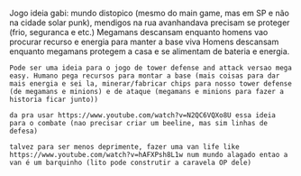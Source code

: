 Jogo ideia gabi:
    mundo distopico (mesmo do main game, mas em SP e não na cidade solar punk), mendigos na rua avanhandava precisam se proteger (frio, seguranca e etc.)
    Megamans descansam enquanto homens vao procurar recurso e energia para manter a base viva
    Homens descansam enquanto megamans protegem a casa e se alimentam de bateria e energia.

    Pode ser uma ideia para o jogo de tower defense and attack versao mega easy. Humano pega recursos para montar a base (mais coisas para dar mais energia e sei la, minerar/fabricar chips para nosso tower defense (de megamans e minions) e de ataque (megamans e minions para fazer a historia ficar junto))

    da pra usar https://www.youtube.com/watch?v=N2QC6VQXo8U essa ideia para o combate (nao precisar criar um beeline, mas sim linhas de defesa)

    talvez para ser menos deprimente, fazer uma van life like https://www.youtube.com/watch?v=hAFXPsh8L1w num mundo alagado entao a van é um barquinho (lito pode construtir a caravela OP dele)